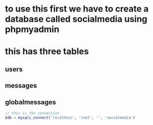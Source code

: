 # to use this first we have to create a database called socialmedia using phpmyadmin
# this has three tables 
## users
## messages
## globalmessages

```php
// this is the connection
$db = mysqli_connect('localhost', 'root', '', 'socialmedia')
```
